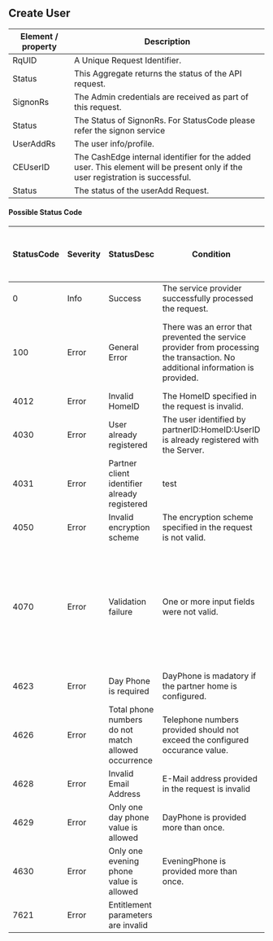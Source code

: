 ## Create User


|Element / property|Description|
|--- |--- |
|RqUID|A Unique Request Identifier.|
|Status|This Aggregate returns the status of the API request.|
|SignonRs|The Admin credentials are received as part of this request.|
|Status|The Status of SignonRs. For StatusCode please refer the signon service|
|UserAddRs|The user info/profile.|
|CEUserID|The CashEdge internal identifier for the added user. This element will be present only if the user registration is successful.|
|Status|The status of the userAdd Request.|

#### Possible Status Code

|StatusCode|Severity|StatusDesc|Condition|Action API Partner should take to resolve the error|
|--- |--- |--- |--- |--- |
|0|Info|Success|The service provider successfully processed the request.||
|100|Error|General Error|There was an error that prevented the service provider from processing the transaction. No additional information is provided.|If this error continues to occur, please reach out to us the timestamp and CEUserId.|
|4012|Error|Invalid HomeID|The HomeID specified in the request is invalid.||
|4030|Error|User already registered|The user identified by partnerID:HomeID:UserID is already registered with the Server.||
|4031|Error|Partner client identifier already registered|test||
|4050|Error|Invalid encryption scheme|The encryption scheme specified in the request is not valid.||
|4070|Error|Validation failure|One or more input fields were not valid.|Partner should make sure the mandatory parameters are sent in the request and in the defined format as in the corresponding XSD.|
|4623|Error|Day Phone is required|DayPhone is madatory if the partner home is configured.||
|4626|Error|Total phone numbers do not match allowed occurrence|Telephone numbers provided should not exceed the configured occurance value.||
|4628|Error|Invalid Email Address|E-Mail address provided in the request is invalid||
|4629|Error|Only one day phone value is allowed|DayPhone is provided more than once.||
|4630|Error|Only one evening phone value is allowed|EveningPhone is provided more than once.||
|7621|Error|Entitlement parameters are invalid|||
